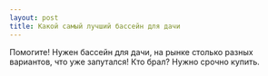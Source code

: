 ```yaml
---
layout: post 
title: Какой самый лучший бассейн для дачи 
--- 
```

Помогите! Нужен бассейн для дачи, на рынке столько разных вариантов, что уже запутался! Кто брал? Нужно срочно купить.
